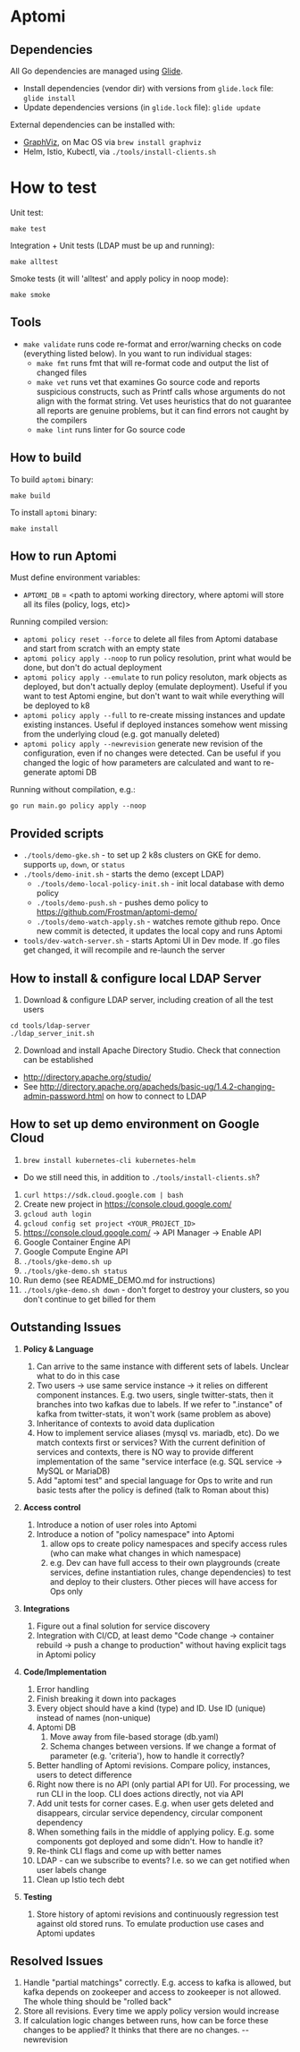 # Aptomi

## Dependencies

All Go dependencies are managed using [Glide](https://glide.sh/).
* Install dependencies (vendor dir) with versions from `glide.lock` file:
  `glide install`
* Update dependencies versions (in `glide.lock` file): `glide update`

External dependencies can be installed with:
* [GraphViz](http://www.graphviz.org/Download..php), on Mac OS via `brew install graphviz`
* Helm, Istio, Kubectl, via `./tools/install-clients.sh`

# How to test

Unit test:
```shell
make test
```

Integration + Unit tests (LDAP must be up and running):
```shell
make alltest
```

Smoke tests (it will 'alltest' and apply policy in noop mode):

```shell
make smoke
```

## Tools

* ```make validate``` runs code re-format and error/warning checks on code (everything listed below). In you want to run individual stages:
  * ```make fmt``` runs fmt that will re-format code and output the list of changed files
  * ```make vet``` runs vet that examines Go source code and reports suspicious
    constructs, such as Printf calls whose arguments do not align with the format
    string. Vet uses heuristics that do not guarantee all reports are genuine
    problems, but it can find errors not caught by the compilers
  * ```make lint``` runs linter for Go source code

## How to build

To build `aptomi` binary:

```shell
make build
```

To install `aptomi` binary:

```shell
make install
```

## How to run Aptomi

Must define environment variables:
* ```APTOMI_DB``` = <path to aptomi working directory, where aptomi will store all its files (policy, logs, etc)>

Running compiled version:
* `aptomi policy reset --force` to delete all files from Aptomi database and start from scratch with an empty state
* `aptomi policy apply --noop` to run policy resolution, print what would be done, but don't do actual deployment
* `aptomi policy apply --emulate` to run policy resoluton, mark objects as deployed, but don't actually deploy (emulate deployment). Useful if you want to test Aptomi engine, but don't want to wait while everything will be deployed to k8
* `aptomi policy apply --full` to re-create missing instances and update existing instances. Useful if deployed instances somehow went missing from the underlying cloud (e.g. got manually deleted)
* `aptomi policy apply --newrevision` generate new revision of the configuration, even if no changes were detected. Can be useful if you changed the logic of how parameters are calculated and want to re-generate aptomi DB

Running without compilation, e.g.:
```shell
go run main.go policy apply --noop
```


## Provided scripts

* `./tools/demo-gke.sh` - to set up 2 k8s clusters on GKE for demo. supports `up`, `down`, or `status`
* `./tools/demo-init.sh` - starts the demo (except LDAP)
  * `./tools/demo-local-policy-init.sh` - init local database with demo policy
  * `./tools/demo-push.sh` - pushes demo policy to https://github.com/Frostman/aptomi-demo/
  * `./tools/demo-watch-apply.sh` - watches remote github repo. Once new commit is detected, it updates the local copy and runs Aptomi
* `tools/dev-watch-server.sh` - starts Aptomi UI in Dev mode. If .go files get changed, it will recompile and re-launch the server

## How to install & configure local LDAP Server
1. Download & configure LDAP server, including creation of all the test users
```shell
cd tools/ldap-server
./ldap_server_init.sh
```
2. Download and install Apache Directory Studio. Check that connection can be established
  - http://directory.apache.org/studio/
  - See http://directory.apache.org/apacheds/basic-ug/1.4.2-changing-admin-password.html on how to connect to LDAP

## How to set up demo environment on Google Cloud

1. ```brew install kubernetes-cli kubernetes-helm```
  * Do we still need this, in addition to `./tools/install-clients.sh`?
1. ```curl https://sdk.cloud.google.com | bash```
1. Create new project in https://console.cloud.google.com/
1. ```gcloud auth login```
1. ```gcloud config set project <YOUR_PROJECT_ID>```
1. https://console.cloud.google.com/ -> API Manager -> Enable API
  1. Google Container Engine API
  1. Google Compute Engine API
1. ```./tools/gke-demo.sh up```
1. ```./tools/gke-demo.sh status```
1. Run demo (see README_DEMO.md for instructions)
1. ```./tools/gke-demo.sh down``` - don't forget to destroy your clusters, so you don't continue to get billed for them


## Outstanding Issues
1. **Policy & Language**
    1. Can arrive to the same instance with different sets of labels. Unclear what to do in this case
    1. Two users -> use same service instance -> it relies on different component instances. E.g. two users, single twitter-stats, then it branches into two kafkas due to labels. If we refer to ".instance" of kafka from twitter-stats, it won't work (same problem as above)
    1. Inheritance of contexts to avoid data duplication
    1. How to implement service aliases (mysql vs. mariadb, etc). Do we match contexts first or services? With the current definition of services and contexts, there is NO way to provide different implementation of the same "service interface (e.g. SQL service -> MySQL or MariaDB)
    1. Add "aptomi test" and special language for Ops to write and run basic tests after the policy is defined (talk to Roman about this)

1. **Access control**
    1. Introduce a notion of user roles into Aptomi
    1. Introduce a notion of "policy namespace" into Aptomi
        1. allow ops to create policy namespaces and specify access rules (who can make what changes in which namespace)
        1. e.g. Dev can have full access to their own playgrounds (create services, define instantiation rules, change dependencies) to test and deploy to their clusters. Other pieces will have access for Ops only

1. **Integrations**
    1. Figure out a final solution for service discovery
    1. Integration with CI/CD, at least demo "Code change -> container rebuild -> push a change to production" without having explicit tags in Aptomi policy

1. **Code/Implementation**
    1. Error handling
    1. Finish breaking it down into packages
    1. Every object should have a kind (type) and ID. Use ID (unique) instead of names (non-unique)
    1. Aptomi DB
        1. Move away from file-based storage (db.yaml)
        1. Schema changes between versions. If we change a format of parameter (e.g. 'criteria'), how to handle it correctly?
    1. Better handling of Aptomi revisions. Compare policy, instances, users to detect difference
    1. Right now there is no API (only partial API for UI). For processing, we run CLI in the loop. CLI does actions directly, not via API
    1. Add unit tests for corner cases. E.g. when user gets deleted and disappears, circular service dependency, circular component dependency
    1. When something fails in the middle of applying policy. E.g. some components got deployed and some didn't. How to handle it?
    1. Re-think CLI flags and come up with better names
    1. LDAP - can we subscribe to events? I.e. so we can get notified when user labels change
    1. Clean up Istio tech debt

1. **Testing**
    1. Store history of aptomi revisions and continuously regression test against old stored runs. To emulate production use cases and Aptomi updates

## Resolved Issues
1. Handle "partial matchings" correctly. E.g. access to kafka is allowed, but kafka depends on zookeeper and access to zookeeper is not allowed. The whole thing should be "rolled back"
1. Store all revisions. Every time we apply policy version would increase
1. If calculation logic changes between runs, how can be force these changes to be applied? It thinks that there are no changes. --newrevision


